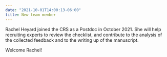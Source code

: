 ```yaml
---
date: "2021-10-01T14:00:13-06:00"
title: New team member
---
```

  
Rachel Heyard joined the CRS as a Postdoc in October 2021. She will help recruiting experts to review the checklist, and contribute to the analysis of the collected feedback and to the writing up of the manuscript.

Welcome Rachel!


